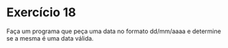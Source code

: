 # Exercício 18

Faça um programa que peça uma data no formato dd/mm/aaaa e determine se a mesma é uma data válida.
